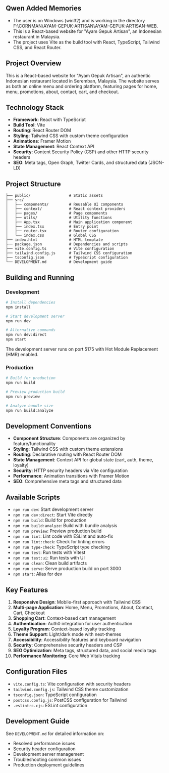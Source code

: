 ## Qwen Added Memories
- The user is on Windows (win32) and is working in the directory F:\CORNMAN\AYAM-GEPUK-ARTISAN\AYAM-GEPUK-ARTISAN-WEB.
- This is a React-based website for "Ayam Gepuk Artisan", an Indonesian restaurant in Malaysia.
- The project uses Vite as the build tool with React, TypeScript, Tailwind CSS, and React Router.

## Project Overview
This is a React-based website for "Ayam Gepuk Artisan", an authentic Indonesian restaurant located in Seremban, Malaysia. The website serves as both an online menu and ordering platform, featuring pages for home, menu, promotions, about, contact, cart, and checkout.

## Technology Stack
- **Framework**: React with TypeScript
- **Build Tool**: Vite
- **Routing**: React Router DOM
- **Styling**: Tailwind CSS with custom theme configuration
- **Animations**: Framer Motion
- **State Management**: React Context API
- **Security**: Content Security Policy (CSP) and other HTTP security headers
- **SEO**: Meta tags, Open Graph, Twitter Cards, and structured data (JSON-LD)

## Project Structure
```
├── public/                 # Static assets
├── src/
│   ├── components/         # Reusable UI components
│   ├── context/            # React context providers
│   ├── pages/              # Page components
│   ├── utils/              # Utility functions
│   ├── App.tsx             # Main application component
│   ├── index.tsx           # Entry point
│   ├── router.tsx          # Router configuration
│   └── index.css           # Global CSS
├── index.html              # HTML template
├── package.json            # Dependencies and scripts
├── vite.config.ts          # Vite configuration
├── tailwind.config.js      # Tailwind CSS configuration
├── tsconfig.json           # TypeScript configuration
└── DEVELOPMENT.md          # Development guide
```

## Building and Running
### Development
```bash
# Install dependencies
npm install

# Start development server
npm run dev

# Alternative commands
npm run dev:direct
npm start
```

The development server runs on port 5175 with Hot Module Replacement (HMR) enabled.

### Production
```bash
# Build for production
npm run build

# Preview production build
npm run preview

# Analyze bundle size
npm run build:analyze
```

## Development Conventions
- **Component Structure**: Components are organized by feature/functionality
- **Styling**: Tailwind CSS with custom theme extensions
- **Routing**: Declarative routing with React Router DOM
- **State Management**: Context API for global state (cart, auth, theme, loyalty)
- **Security**: HTTP security headers via Vite configuration
- **Performance**: Animation transitions with Framer Motion
- **SEO**: Comprehensive meta tags and structured data

## Available Scripts
- `npm run dev`: Start development server
- `npm run dev:direct`: Start Vite directly
- `npm run build`: Build for production
- `npm run build:analyze`: Build with bundle analysis
- `npm run preview`: Preview production build
- `npm run lint`: Lint code with ESLint and auto-fix
- `npm run lint:check`: Check for linting errors
- `npm run type-check`: TypeScript type checking
- `npm run test`: Run tests with Vitest
- `npm run test:ui`: Run tests with UI
- `npm run clean`: Clean build artifacts
- `npm run serve`: Serve production build on port 3000
- `npm start`: Alias for dev

## Key Features
1. **Responsive Design**: Mobile-first approach with Tailwind CSS
2. **Multi-page Application**: Home, Menu, Promotions, About, Contact, Cart, Checkout
3. **Shopping Cart**: Context-based cart management
4. **Authentication**: Auth0 integration for user authentication
5. **Loyalty Program**: Context-based loyalty tracking
6. **Theme Support**: Light/dark mode with next-themes
7. **Accessibility**: Accessibility features and keyboard navigation
8. **Security**: Comprehensive security headers and CSP
9. **SEO Optimization**: Meta tags, structured data, and social media tags
10. **Performance Monitoring**: Core Web Vitals tracking

## Configuration Files
- `vite.config.ts`: Vite configuration with security headers
- `tailwind.config.js`: Tailwind CSS theme customization
- `tsconfig.json`: TypeScript configuration
- `postcss.config.js`: PostCSS configuration for Tailwind
- `.eslintrc.cjs`: ESLint configuration

## Development Guide
See `DEVELOPMENT.md` for detailed information on:
- Resolved performance issues
- Security header configuration
- Development server management
- Troubleshooting common issues
- Production deployment guidelines